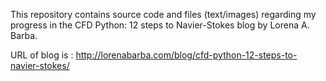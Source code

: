 This repository contains source code and files (text/images) regarding my progress in the CFD Python: 12 steps to Navier-Stokes blog by Lorena A. Barba.

URL of blog is : http://lorenabarba.com/blog/cfd-python-12-steps-to-navier-stokes/
